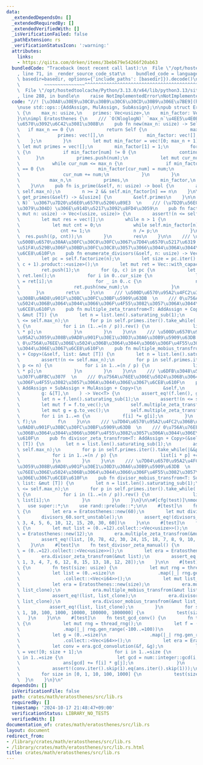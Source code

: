 ```yaml
---
data:
  _extendedDependsOn: []
  _extendedRequiredBy: []
  _extendedVerifiedWith: []
  _isVerificationFailed: false
  _pathExtension: rs
  _verificationStatusIcon: ':warning:'
  attributes:
    links:
    - https://qiita.com/drken/items/3beb679e54266f20ab63
  bundledCode: "Traceback (most recent call last):\n  File \"/opt/hostedtoolcache/Python/3.13.0/x64/lib/python3.13/site-packages/onlinejudge_verify/documentation/build.py\"\
    , line 71, in _render_source_code_stat\n    bundled_code = language.bundle(stat.path,\
    \ basedir=basedir, options={'include_paths': [basedir]}).decode()\n          \
    \         ~~~~~~~~~~~~~~~^^^^^^^^^^^^^^^^^^^^^^^^^^^^^^^^^^^^^^^^^^^^^^^^^^^^^^^^^^^^^^^^^^\n\
    \  File \"/opt/hostedtoolcache/Python/3.13.0/x64/lib/python3.13/site-packages/onlinejudge_verify/languages/rust.py\"\
    , line 288, in bundle\n    raise NotImplementedError\nNotImplementedError\n"
  code: "//! [\u30A8\u30E9\u30C8\u30B9\u30C6\u30CD\u30B9\u306E\u7BE9](https://qiita.com/drken/items/3beb679e54266f20ab63)\n\
    \nuse std::ops::{AddAssign, MulAssign, SubAssign};\n\npub struct Eratosthenes\
    \ {\n    max_n: usize,\n    primes: Vec<usize>,\n    min_factor: Vec<usize>,\n\
    }\n\nimpl Eratosthenes {\n    /// `O(NloglogN)` `max_n`\u4EE5\u4E0B\u306E\u7D20\
    \u6570\u3092\u6C42\u3081\u308B\n    pub fn new(max_n: usize) -> Self {\n     \
    \   if max_n == 0 {\n            return Self {\n                max_n: 0,\n  \
    \              primes: vec![],\n                min_factor: vec![],\n        \
    \    };\n        }\n        let mut min_factor = vec![0; max_n + 1];\n       \
    \ let mut primes = vec![];\n        min_factor[1] = 1;\n        for num in 2..=max_n\
    \ {\n            if min_factor[num] != 0 {\n                continue;\n      \
    \      }\n            primes.push(num);\n            let mut cur_num = num;\n\
    \            while cur_num <= max_n {\n                if min_factor[cur_num]\
    \ == 0 {\n                    min_factor[cur_num] = num;\n                }\n\
    \                cur_num += num;\n            }\n        }\n        Self {\n \
    \           max_n,\n            primes,\n            min_factor,\n        }\n\
    \    }\n\n    pub fn is_prime(&self, n: usize) -> bool {\n        assert!(n <=\
    \ self.max_n);\n        n >= 2 && self.min_factor[n] == n\n    }\n\n    pub fn\
    \ get_primes(&self) -> &[usize] {\n        &self.primes\n    }\n\n    /// `O(log\
    \ N)` \u3067\u7D20\u56E0\u6570\u5206\u89E3  \n    /// (\u7D20\u56E0\u6570\u3001\
    \u3079\u304D) \u306E\u914D\u5217\u3092\u8FD4\u3059\n    pub fn factorize(&self,\
    \ mut n: usize) -> Vec<(usize, usize)> {\n        assert!(n <= self.max_n);\n\
    \        let mut res = vec![];\n        while n > 1 {\n            let p = self.min_factor[n];\n\
    \            let mut cnt = 0;\n            while self.min_factor[n] == p {\n \
    \               cnt += 1;\n                n /= p;\n            }\n          \
    \  res.push((p, cnt));\n        }\n        res\n    }\n\n    /// \u7D04\u6570\u306E\
    \u500B\u6570\u30AA\u30FC\u30C0\u30FC\u3067\u7D04\u6570\u5217\u6319 \u7279\u306B\
    \u51FA\u529B\u306F\u30BD\u30FC\u30C8\u3057\u3066\u3044\u306A\u3044\u306E\u3067\
    \u6CE8\u610F\n    pub fn enumerate_divisors(&self, n: usize) -> Vec<usize> {\n\
    \        let pc = self.factorize(n);\n        let size = pc.iter().map(|(_, c)|\
    \ c + 1).product::<usize>();\n        let mut ret = Vec::with_capacity(size);\n\
    \        ret.push(1);\n        for (p, c) in pc {\n            let cur_size =\
    \ ret.len();\n            for i in 0..cur_size {\n                let mut new_num\
    \ = ret[i];\n                for _ in 0..c {\n                    new_num *= p;\n\
    \                    ret.push(new_num);\n                }\n            }\n  \
    \      }\n        ret\n    }\n\n    /// \u500D\u6570\u95A2\u4FC2\u306B\u95A2\u3059\
    \u308B\u9AD8\u901F\u30BC\u30FC\u30BF\u5909\u63DB  \n    /// 0\u756A\u76EE\u306E\
    \u5024\u306B\u3064\u3044\u3066\u306F\u4F55\u3082\u3057\u306A\u3044\u306E\u3067\
    \u6CE8\u610F\n    pub fn multiple_zeta_transfrom<T: AddAssign + Copy>(&self, list:\
    \ &mut [T]) {\n        let n = list.len().saturating_sub(1);\n        assert!(n\
    \ <= self.max_n);\n        for p in self.primes.iter().take_while(|&&p| p <= n)\
    \ {\n            for i in (1..=(n / p)).rev() {\n                list[i] += list[i\
    \ * p];\n            }\n        }\n    }\n\n    /// \u500D\u6570\u95A2\u4FC2\u306B\
    \u95A2\u3059\u308B\u9AD8\u901F\u30E1\u30D3\u30A6\u30B9\u5909\u63DB  \n    ///\
    \ 0\u756A\u76EE\u306E\u5024\u306B\u3064\u3044\u3066\u306F\u4F55\u3082\u3057\u306A\
    \u3044\u306E\u3067\u6CE8\u610F\n    pub fn multiple_mobius_transfrom<T: SubAssign\
    \ + Copy>(&self, list: &mut [T]) {\n        let n = list.len().saturating_sub(1);\n\
    \        assert!(n <= self.max_n);\n        for p in self.primes.iter().take_while(|&&p|\
    \ p <= n) {\n            for i in 1..=(n / p) {\n                list[i] -= list[i\
    \ * p];\n            }\n        }\n    }\n\n    /// \u6DFB\u3048\u5B57gcd\u7573\
    \u307F\u8FBC\u307F  \n    /// 0\u756A\u76EE\u306E\u5024\u306B\u3064\u3044\u3066\
    \u306F\u4F55\u3082\u3057\u306A\u3044\u306E\u3067\u6CE8\u610F\n    pub fn gcd_convolution<T:\
    \ AddAssign + SubAssign + MulAssign + Copy>(\n        &self,\n        f: &[T],\n\
    \        g: &[T],\n    ) -> Vec<T> {\n        assert_eq!(f.len(), g.len());\n\
    \        let n = f.len().saturating_sub(1);\n        assert!(n <= self.max_n);\n\
    \        let mut f = f.to_vec();\n        self.multiple_zeta_transfrom(&mut f);\n\
    \        let mut g = g.to_vec();\n        self.multiple_zeta_transfrom(&mut g);\n\
    \        for i in 1..=n {\n            f[i] *= g[i];\n        }\n        self.multiple_mobius_transfrom(&mut\
    \ f);\n        f\n    }\n\n    /// \u7D04\u6570\u95A2\u4FC2\u306B\u95A2\u3059\u308B\
    \u9AD8\u901F\u30BC\u30FC\u30BF\u5909\u63DB  \n    /// 0\u756A\u76EE\u306E\u5024\
    \u306B\u3064\u3044\u3066\u306F\u4F55\u3082\u3057\u306A\u3044\u306E\u3067\u6CE8\
    \u610F\n    pub fn divisor_zeta_transfrom<T: AddAssign + Copy>(&self, list: &mut\
    \ [T]) {\n        let n = list.len().saturating_sub(1);\n        assert!(n <=\
    \ self.max_n);\n        for p in self.primes.iter().take_while(|&&p| p <= n) {\n\
    \            for i in 1..=(n / p) {\n                list[i * p] += list[i];\n\
    \            }\n        }\n    }\n\n    /// \u7D04\u6570\u95A2\u4FC2\u306B\u95A2\
    \u3059\u308B\u9AD8\u901F\u30E1\u30D3\u30A6\u30B9\u5909\u63DB  \n    /// 0\u756A\
    \u76EE\u306E\u5024\u306B\u3064\u3044\u3066\u306F\u4F55\u3082\u3057\u306A\u3044\
    \u306E\u3067\u6CE8\u610F\n    pub fn divisor_mobius_transfrom<T: SubAssign + Copy>(&self,\
    \ list: &mut [T]) {\n        let n = list.len().saturating_sub(1);\n        assert!(n\
    \ <= self.max_n);\n        for p in self.primes.iter().take_while(|&&p| p <= n)\
    \ {\n            for i in (1..=(n / p)).rev() {\n                list[i * p] -=\
    \ list[i];\n            }\n        }\n    }\n}\n\n#[cfg(test)]\nmod test {\n \
    \   use super::*;\n    use rand::prelude::*;\n\n    #[test]\n    fn test_divisors_manual()\
    \ {\n        let era = Eratosthenes::new(60);\n        let mut divisors_60 = era.enumerate_divisors(60);\n\
    \        divisors_60.sort_unstable();\n        assert_eq!(divisors_60, [1, 2,\
    \ 3, 4, 5, 6, 10, 12, 15, 20, 30, 60])\n    }\n\n    #[test]\n    fn test_multiple_zeta_manual()\
    \ {\n        let mut list = (0..=12).collect::<Vec<usize>>();\n        let era\
    \ = Eratosthenes::new(12);\n        era.multiple_zeta_transfrom(&mut list);\n\
    \        assert_eq!(list, [0, 78, 42, 30, 24, 15, 18, 7, 8, 9, 10, 11, 12]);\n\
    \    }\n\n    #[test]\n    fn test_divisor_zeta_manual() {\n        let mut list\
    \ = (0..=12).collect::<Vec<usize>>();\n        let era = Eratosthenes::new(12);\n\
    \        era.divisor_zeta_transfrom(&mut list);\n        assert_eq!(list, [0,\
    \ 1, 3, 4, 7, 6, 12, 8, 15, 13, 18, 12, 28]);\n    }\n\n    #[test]\n    fn test_zeta_mobius()\
    \ {\n        fn test(size: usize) {\n            let mut rng = thread_rng();\n\
    \            let list = (0..=size)\n                .map(|_| rng.gen_range(-100_000_000..=100_000_000))\n\
    \                .collect::<Vec<i64>>();\n            let mut list_clone = list.clone();\n\
    \            let era = Eratosthenes::new(size);\n            era.multiple_zeta_transfrom(&mut\
    \ list_clone);\n            era.multiple_mobius_transfrom(&mut list_clone);\n\
    \            assert_eq!(list, list_clone);\n            era.divisor_zeta_transfrom(&mut\
    \ list_clone);\n            era.divisor_mobius_transfrom(&mut list_clone);\n \
    \           assert_eq!(list, list_clone);\n        }\n        for size in [0,\
    \ 1, 10, 100, 1000, 10000, 100000, 1000000] {\n            test(size);\n     \
    \   }\n    }\n\n    #[test]\n    fn test_gcd_conv() {\n        fn test(size: usize)\
    \ {\n            let mut rng = thread_rng();\n            let f = (0..=size)\n\
    \                .map(|_| rng.gen_range(-100..=100))\n                .collect::<Vec<i64>>();\n\
    \            let g = (0..=size)\n                .map(|_| rng.gen_range(-100..=100))\n\
    \                .collect::<Vec<i64>>();\n            let era = Eratosthenes::new(size);\n\
    \            let conv = era.gcd_convolution(&f, &g);\n            let mut ans\
    \ = vec![0; size + 1];\n            for i in 1..=size {\n                for j\
    \ in 1..=size {\n                    let gcd = num::integer::gcd(i, j);\n    \
    \                ans[gcd] += f[i] * g[j];\n                }\n            }\n\
    \            assert!(conv.iter().skip(1).eq(ans.iter().skip(1)));\n        }\n\
    \        for size in [0, 1, 10, 100, 1000] {\n            test(size);\n      \
    \  }\n    }\n}\n"
  dependsOn: []
  isVerificationFile: false
  path: crates/math/eratosthenes/src/lib.rs
  requiredBy: []
  timestamp: '2024-10-17 21:48:47+09:00'
  verificationStatus: LIBRARY_NO_TESTS
  verifiedWith: []
documentation_of: crates/math/eratosthenes/src/lib.rs
layout: document
redirect_from:
- /library/crates/math/eratosthenes/src/lib.rs
- /library/crates/math/eratosthenes/src/lib.rs.html
title: crates/math/eratosthenes/src/lib.rs
---
```

